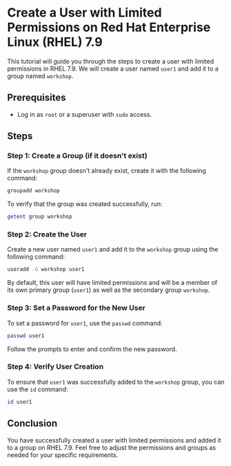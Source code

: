 # Create a User with Limited Permissions on Red Hat Enterprise Linux (RHEL) 7.9

This tutorial will guide you through the steps to create a user with limited permissions in RHEL 7.9. We will create a user named `user1` and add it to a group named `workshop`.

## Prerequisites

- Log in as `root` or a superuser with `sudo` access.

## Steps

### Step 1: Create a Group (if it doesn't exist)

If the `workshop` group doesn't already exist, create it with the following command:

```bash
groupadd workshop
```

To verify that the group was created successfully, run:

```bash
getent group workshop
```

### Step 2: Create the User

Create a new user named `user1` and add it to the `workshop` group using the following command:

```bash
useradd -G workshop user1
```

By default, this user will have limited permissions and will be a member of its own primary group (`user1`) as well as the secondary group `workshop`.

### Step 3: Set a Password for the New User

To set a password for `user1`, use the `passwd` command:

```bash
passwd user1
```

Follow the prompts to enter and confirm the new password.

### Step 4: Verify User Creation

To ensure that `user1` was successfully added to the `workshop` group, you can use the `id` command:

```bash
id user1
```

## Conclusion

You have successfully created a user with limited permissions and added it to a group on RHEL 7.9. Feel free to adjust the permissions and groups as needed for your specific requirements.

